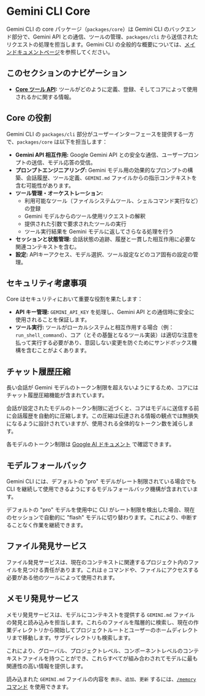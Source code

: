 # Gemini CLI Core

Gemini CLI の core パッケージ（`packages/core`）は Gemini CLI のバックエンド部分で、Gemini API との通信、ツールの管理、`packages/cli` から送信されたリクエストの処理を担当します。Gemini CLI の全般的な概要については、[メインドキュメントページ](../index.md)を参照してください。

## このセクションのナビゲーション

- **[Core ツール API](./tools-api.md):** ツールがどのように定義、登録、そしてコアによって使用されるかに関する情報。

## Core の役割

Gemini CLI の `packages/cli` 部分がユーザーインターフェースを提供する一方で、`packages/core` は以下を担当します：

- **Gemini API 相互作用:** Google Gemini API との安全な通信、ユーザープロンプトの送信、モデル応答の受信。
- **プロンプトエンジニアリング:** Gemini モデル用の効果的なプロンプトの構築、会話履歴、ツール定義、`GEMINI.md` ファイルからの指示コンテキストを含む可能性があります。
- **ツール管理・オーケストレーション:**
  - 利用可能なツール（ファイルシステムツール、シェルコマンド実行など）の登録
  - Gemini モデルからのツール使用リクエストの解釈
  - 提供された引数で要求されたツールの実行
  - ツール実行結果を Gemini モデルに返してさらなる処理を行う
- **セッションと状態管理:** 会話状態の追跡、履歴と一貫した相互作用に必要な関連コンテキストを含む。
- **設定:** APIキーアクセス、モデル選択、ツール設定などのコア固有の設定の管理。

## セキュリティ考慮事項

Core はセキュリティにおいて重要な役割を果たします：

- **API キー管理:** `GEMINI_API_KEY` を処理し、Gemini API との通信時に安全に使用されることを保証します。
- **ツール実行:** ツールがローカルシステムと相互作用する場合（例：`run_shell_command`）、コア（とその基盤となるツール実装）は適切な注意を払って実行する必要があり、意図しない変更を防ぐためにサンドボックス機構を含むことがよくあります。

## チャット履歴圧縮

長い会話が Gemini モデルのトークン制限を超えないようにするため、コアにはチャット履歴圧縮機能が含まれています。

会話が設定されたモデルのトークン制限に近づくと、コアはモデルに送信する前に会話履歴を自動的に圧縮します。この圧縮は伝達される情報の観点では無損失になるように設計されていますが、使用される全体的なトークン数を減らします。

各モデルのトークン制限は [Google AI ドキュメント](https://ai.google.dev/gemini-api/docs/models) で確認できます。

## モデルフォールバック

Gemini CLI には、デフォルトの "pro" モデルがレート制限されている場合でも CLI を継続して使用できるようにするモデルフォールバック機構が含まれています。

デフォルトの "pro" モデルを使用中に CLI がレート制限を検出した場合、現在のセッションで自動的に "flash" モデルに切り替わります。これにより、中断することなく作業を継続できます。

## ファイル発見サービス

ファイル発見サービスは、現在のコンテキストに関連するプロジェクト内のファイルを見つける責任があります。これは `@` コマンドや、ファイルにアクセスする必要がある他のツールによって使用されます。

## メモリ発見サービス

メモリ発見サービスは、モデルにコンテキストを提供する `GEMINI.md` ファイルの発見と読み込みを担当します。これらのファイルを階層的に検索し、現在の作業ディレクトリから開始してプロジェクトルートとユーザーのホームディレクトリまで移動します。サブディレクトリも検索します。

これにより、グローバル、プロジェクトレベル、コンポーネントレベルのコンテキストファイルを持つことができ、これらすべてが組み合わされてモデルに最も関連性の高い情報を提供します。

読み込まれた `GEMINI.md` ファイルの内容を `表示`、`追加`、`更新` するには、[`/memory` コマンド](../cli/commands.md) を使用できます。
